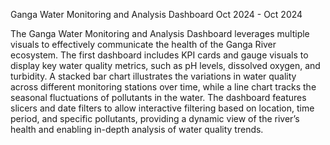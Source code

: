 Ganga Water Monitoring and Analysis Dashboard
Oct 2024 - Oct 2024

The Ganga Water Monitoring and Analysis Dashboard leverages multiple visuals to effectively communicate the health of the Ganga River ecosystem. The first dashboard includes KPI cards and gauge visuals to display key water quality metrics, such as pH levels, dissolved oxygen, and turbidity. A stacked bar chart illustrates the variations in water quality across different monitoring stations over time, while a line chart tracks the seasonal fluctuations of pollutants in the water.
The dashboard features slicers and date filters to allow interactive filtering based on location, time period, and specific pollutants, providing a dynamic view of the river’s health and enabling in-depth analysis of water quality trends.
